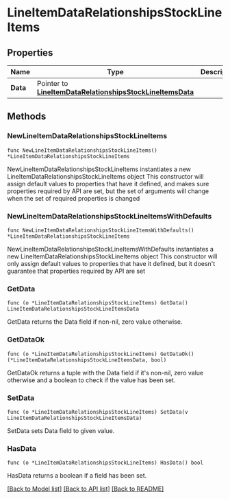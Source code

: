 # LineItemDataRelationshipsStockLineItems

## Properties

Name | Type | Description | Notes
------------ | ------------- | ------------- | -------------
**Data** | Pointer to [**LineItemDataRelationshipsStockLineItemsData**](LineItemDataRelationshipsStockLineItemsData.md) |  | [optional] 

## Methods

### NewLineItemDataRelationshipsStockLineItems

`func NewLineItemDataRelationshipsStockLineItems() *LineItemDataRelationshipsStockLineItems`

NewLineItemDataRelationshipsStockLineItems instantiates a new LineItemDataRelationshipsStockLineItems object
This constructor will assign default values to properties that have it defined,
and makes sure properties required by API are set, but the set of arguments
will change when the set of required properties is changed

### NewLineItemDataRelationshipsStockLineItemsWithDefaults

`func NewLineItemDataRelationshipsStockLineItemsWithDefaults() *LineItemDataRelationshipsStockLineItems`

NewLineItemDataRelationshipsStockLineItemsWithDefaults instantiates a new LineItemDataRelationshipsStockLineItems object
This constructor will only assign default values to properties that have it defined,
but it doesn't guarantee that properties required by API are set

### GetData

`func (o *LineItemDataRelationshipsStockLineItems) GetData() LineItemDataRelationshipsStockLineItemsData`

GetData returns the Data field if non-nil, zero value otherwise.

### GetDataOk

`func (o *LineItemDataRelationshipsStockLineItems) GetDataOk() (*LineItemDataRelationshipsStockLineItemsData, bool)`

GetDataOk returns a tuple with the Data field if it's non-nil, zero value otherwise
and a boolean to check if the value has been set.

### SetData

`func (o *LineItemDataRelationshipsStockLineItems) SetData(v LineItemDataRelationshipsStockLineItemsData)`

SetData sets Data field to given value.

### HasData

`func (o *LineItemDataRelationshipsStockLineItems) HasData() bool`

HasData returns a boolean if a field has been set.


[[Back to Model list]](../README.md#documentation-for-models) [[Back to API list]](../README.md#documentation-for-api-endpoints) [[Back to README]](../README.md)


